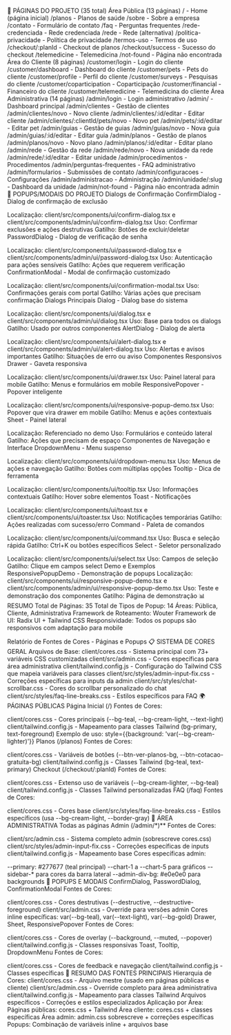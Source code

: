 📄 PÁGINAS DO PROJETO (35 total)
Área Pública (13 páginas)
/ - Home (página inicial)
/planos - Planos de saúde
/sobre - Sobre a empresa
/contato - Formulário de contato
/faq - Perguntas frequentes
/rede-credenciada - Rede credenciada
/rede - Rede (alternativa)
/politica-privacidade - Política de privacidade
/termos-uso - Termos de uso
/checkout/:planId - Checkout de planos
/checkout/success - Sucesso do checkout
/telemedicine - Telemedicina
/not-found - Página não encontrada
Área do Cliente (8 páginas)
/customer/login - Login do cliente
/customer/dashboard - Dashboard do cliente
/customer/pets - Pets do cliente
/customer/profile - Perfil do cliente
/customer/surveys - Pesquisas do cliente
/customer/coparticipation - Coparticipação
/customer/financial - Financeiro do cliente
/customer/telemedicine - Telemedicina do cliente
Área Administrativa (14 páginas)
/admin/login - Login administrativo
/admin/ - Dashboard principal
/admin/clientes - Gestão de clientes
/admin/clientes/novo - Novo cliente
/admin/clientes/:id/editar - Editar cliente
/admin/clientes/:clientId/pets/novo - Novo pet
/admin/pets/:id/editar - Editar pet
/admin/guias - Gestão de guias
/admin/guias/novo - Nova guia
/admin/guias/:id/editar - Editar guia
/admin/planos - Gestão de planos
/admin/planos/novo - Novo plano
/admin/planos/:id/editar - Editar plano
/admin/rede - Gestão da rede
/admin/rede/novo - Nova unidade da rede
/admin/rede/:id/editar - Editar unidade
/admin/procedimentos - Procedimentos
/admin/perguntas-frequentes - FAQ administrativo
/admin/formularios - Submissões de contato
/admin/configuracoes - Configurações
/admin/administracao - Administração
/admin/unidade/:slug - Dashboard da unidade
/admin/not-found - Página não encontrada admin
🔗 POPUPS/MODAIS DO PROJETO
Dialogs de Confirmação
ConfirmDialog - Dialog de confirmação de exclusão

Localização: client/src/components/ui/confirm-dialog.tsx e client/src/components/admin/ui/confirm-dialog.tsx
Uso: Confirmar exclusões e ações destrutivas
Gatilho: Botões de excluir/deletar
PasswordDialog - Dialog de verificação de senha

Localização: client/src/components/ui/password-dialog.tsx e client/src/components/admin/ui/password-dialog.tsx
Uso: Autenticação para ações sensíveis
Gatilho: Ações que requerem verificação
ConfirmationModal - Modal de confirmação customizado

Localização: client/src/components/ui/confirmation-modal.tsx
Uso: Confirmações gerais com portal
Gatilho: Várias ações que precisam confirmação
Dialogs Principais
Dialog - Dialog base do sistema

Localização: client/src/components/ui/dialog.tsx e client/src/components/admin/ui/dialog.tsx
Uso: Base para todos os dialogs
Gatilho: Usado por outros componentes
AlertDialog - Dialog de alerta

Localização: client/src/components/ui/alert-dialog.tsx e client/src/components/admin/ui/alert-dialog.tsx
Uso: Alertas e avisos importantes
Gatilho: Situações de erro ou aviso
Componentes Responsivos
Drawer - Gaveta responsiva

Localização: client/src/components/ui/drawer.tsx
Uso: Painel lateral para mobile
Gatilho: Menus e formulários em mobile
ResponsivePopover - Popover inteligente

Localização: client/src/components/ui/responsive-popup-demo.tsx
Uso: Popover que vira drawer em mobile
Gatilho: Menus e ações contextuais
Sheet - Painel lateral

Localização: Referenciado no demo
Uso: Formulários e conteúdo lateral
Gatilho: Ações que precisam de espaço
Componentes de Navegação e Interface
DropdownMenu - Menu suspenso

Localização: client/src/components/ui/dropdown-menu.tsx
Uso: Menus de ações e navegação
Gatilho: Botões com múltiplas opções
Tooltip - Dica de ferramenta

Localização: client/src/components/ui/tooltip.tsx
Uso: Informações contextuais
Gatilho: Hover sobre elementos
Toast - Notificações

Localização: client/src/components/ui/toast.tsx e client/src/components/ui/toaster.tsx
Uso: Notificações temporárias
Gatilho: Ações realizadas com sucesso/erro
Command - Paleta de comandos

Localização: client/src/components/ui/command.tsx
Uso: Busca e seleção rápida
Gatilho: Ctrl+K ou botões específicos
Select - Seletor personalizado

Localização: client/src/components/ui/select.tsx
Uso: Campos de seleção
Gatilho: Clique em campos select
Demo e Exemplos
ResponsivePopupDemo - Demonstração de popups
Localização: client/src/components/ui/responsive-popup-demo.tsx e client/src/components/admin/ui/responsive-popup-demo.tsx
Uso: Teste e demonstração dos componentes
Gatilho: Página de demonstração
📊 RESUMO
Total de Páginas: 35
Total de Tipos de Popup: 14
Áreas: Pública, Cliente, Administrativa
Framework de Roteamento: Wouter
Framework de UI: Radix UI + Tailwind CSS
Responsividade: Todos os popups são responsivos com adaptação para mobile


Relatório de Fontes de Cores - Páginas e Popups
📋 SISTEMA DE CORES GERAL
Arquivos de Base:
client/cores.css - Sistema principal com 73+ variáveis CSS customizadas
client/src/admin.css - Cores específicas para área administrativa
client/tailwind.config.js - Configuração do Tailwind CSS que mapeia variáveis para classes
client/src/styles/admin-input-fix.css - Correções específicas para inputs da admin
client/src/styles/chat-scrollbar.css - Cores do scrollbar personalizado do chat
client/src/styles/faq-line-breaks.css - Estilos específicos para FAQ
🌍 PÁGINAS PÚBLICAS
Página Inicial (/)
Fontes de Cores:

client/cores.css - Cores principais (--bg-teal, --bg-cream-light, --text-light)
client/tailwind.config.js - Mapeamento para classes Tailwind (bg-primary, text-foreground)
Exemplo de uso: style={{background: 'var(--bg-cream-lighter)'}}
Planos (/planos)
Fontes de Cores:

client/cores.css - Variáveis de botões (--btn-ver-planos-bg, --btn-cotacao-gratuita-bg)
client/tailwind.config.js - Classes Tailwind (bg-teal, text-primary)
Checkout (/checkout/:planId)
Fontes de Cores:

client/cores.css - Extenso uso de variáveis (--bg-cream-lighter, --bg-teal)
client/tailwind.config.js - Classes Tailwind personalizadas
FAQ (/faq)
Fontes de Cores:

client/cores.css - Cores base
client/src/styles/faq-line-breaks.css - Estilos específicos (usa --bg-cream-light, --border-gray)
🔧 ÁREA ADMINISTRATIVA
Todas as páginas Admin (/admin/*)**
Fontes de Cores:

client/src/admin.css - Sistema completo admin (sobrescreve cores.css)
client/src/styles/admin-input-fix.css - Correções específicas de inputs
client/tailwind.config.js - Mapeamento base
Cores específicas admin:

--primary: #277677 (teal principal)
--chart-1 a --chart-5 para gráficos
--sidebar-* para cores da barra lateral
--admin-div-bg: #e0e0e0 para backgrounds
🔗 POPUPS E MODAIS
ConfirmDialog, PasswordDialog, ConfirmationModal
Fontes de Cores:

client/cores.css - Cores destrutivas (--destructive, --destructive-foreground)
client/src/admin.css - Override para versões admin
Cores inline específicas: var(--bg-teal), var(--text-light), var(--bg-gold)
Drawer, Sheet, ResponsivePopover
Fontes de Cores:

client/cores.css - Cores de overlay (--background, --muted, --popover)
client/tailwind.config.js - Classes responsivas
Toast, Tooltip, DropdownMenu
Fontes de Cores:

client/cores.css - Cores de feedback e navegação
client/tailwind.config.js - Classes específicas
🎨 RESUMO DAS FONTES PRINCIPAIS
Hierarquia de Cores:
client/cores.css - Arquivo mestre (usado em páginas públicas e cliente)
client/src/admin.css - Override completo para área administrativa
client/tailwind.config.js - Mapeamento para classes Tailwind
Arquivos específicos - Correções e estilos especializados
Aplicação por Área:
Páginas públicas: cores.css + Tailwind
Área cliente: cores.css + classes específicas
Área admin: admin.css sobrescreve + correções específicas
Popups: Combinação de variáveis inline + arquivos base